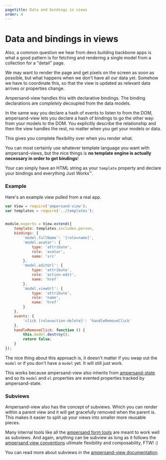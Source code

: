 ```yaml
---
pagetitle: Data and bindings in views
order: 4
---
```


# Data and bindings in views

Also, a common question we hear from devs building backbone apps is what a good pattern is for fetching and rendering a single model from a collection for a "detail" page.

We may want to render the page and get pixels on the screen as soon as possible, but what happens when we don't have all our data yet. Somehow we have to coordinate this, so that the view is updated as relevant data arrives or properties change.

Ampersand-view handles this with declarative bindings. The binding declarations are *completely* decoupled from the data models.

In the same way you declare a hash of events to listen to from the DOM, ampersand-view lets you declare a hash of bindings to go the other way: from your models to the DOM. You explicitly describe the relationship and then the view handles the rest, no matter when you get your models or data. 

This gives you complete flexibility over when you render what.

You can most certainly use whatever template language you want with ampersand-views, but the nice things is **no template engine is actually necessary in order to get bindings**! 

Your can simply have an HTML string as your `template` property and declare your bindings and everything Just Works™.

### Example


Here's an example view pulled from a real app.

```js
var View = require('ampersand-view');
var templates = require('../templates');


module.exports = View.extend({
    template: templates.includes.person,
    bindings: {
        'model.fullName': '[role=name]',
        'model.avatar': {
            type: 'attribute',
            role: 'avatar',
            name: 'src'
        },
        'model.editUrl': {
            type: 'attribute',
            role: 'action-edit',
            name: 'href'
        },
        'model.viewUrl': {
            type: 'attribute',
            role: 'name',
            name: 'href'
        }
    },
    events: {
        'click [role=action-delete]': 'handleRemoveClick'
    },
    handleRemoveClick: function () {
        this.model.destroy();
        return false;
    }
});
```

The nice thing about this approach is, it doesn't matter if you swap out the `model` or if you don't have a `model` yet. It will still just work.

This works because ampersand-view also inherits from [ampersand-state](http://ampersandjs.com/docs#ampersand-state) and so its `model` and `el` properties are evented properties tracked by ampersand-state.

### Subviews

Ampersand-view also has the concept of subviews. Which you can render within a parent view and it will get gracefully removed when the parent is. This makes it easier to split up your views into smaller more reusable pieces. 

Many internal tools like all the [ampersand form tools](http://ampersandjs.com/learn/forms) are meant to work well as subviews. And again, anything can be subview as long as it follows the [ampersand view conventions](http://ampersandjs.com/learn/view-conventions) ultimate flexibility and composability, FTW! :)

You can read more about subviews in the [ampersand-view documentation](http://ampersandjs.com/docs#ampersand-view).
